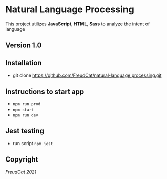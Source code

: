 # Natural Language Processing
This project utilizes **JavaScript**, **HTML**, **Sass** to analyze the intent of language

## Version 1.0 

## Installation 
- git clone https://github.com/FreudCat/natural-language.processing.git

## Instructions to start app 
- ```npm run prod```
- ```npm start```
- ```npm run dev```

## Jest testing 
- run script ```npm jest```

## Copyright
_FreudCat 2021_